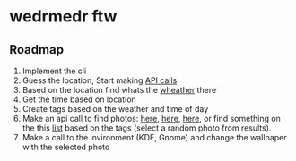 wedrmedr ftw
============

Roadmap
-------

1. Implement the cli
2. Guess the location, Start making [API calls](https://github.com/toddmotto/public-apis)
3. Based on the location find whats the [wheather](https://www.metaweather.com/api/) there
4. Get the time based on location
5. Create tags based on the weather and time of day
6. Make an api call to find photos: [here](https://github.com/500px/legacy-api-documentation), [here](https://www.flickr.com/services/api/), [here](developers.gettyimages.com/en/), or find something on the this [list](https://github.com/toddmotto/public-apis#photography) based on the tags (select a random photo from results).
7. Make a call to the invironment (KDE, Gnome) and change the wallpaper with the selected photo